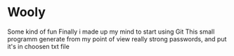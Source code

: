 # Wooly
Some kind of fun
Finally i made up my mind to start using Git
This small programm generate from my point of view really strong passwords, and put it's in choosen txt file
